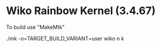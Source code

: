 Wiko Rainbow Kernel (3.4.67)
===============================

To build use "MakeMtk"


./mk -o=TARGET_BUILD_VARIANT=user wiko n k
